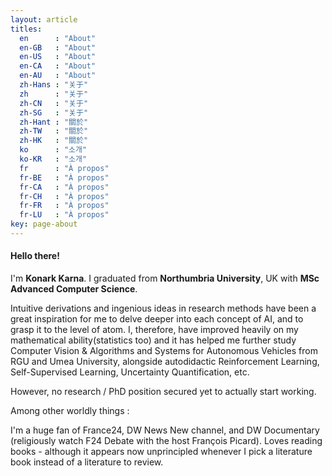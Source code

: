 ```yaml
---
layout: article
titles:
  en      : "About"
  en-GB   : "About"
  en-US   : "About"
  en-CA   : "About"
  en-AU   : "About"
  zh-Hans : "关于"
  zh      : "关于"
  zh-CN   : "关于"
  zh-SG   : "关于"
  zh-Hant : "關於"
  zh-TW   : "關於"
  zh-HK   : "關於"
  ko      : "소개"
  ko-KR   : "소개"
  fr      : "À propos"
  fr-BE   : "À propos"
  fr-CA   : "À propos"
  fr-CH   : "À propos"
  fr-FR   : "À propos"
  fr-LU   : "À propos"
key: page-about
---
```


#### Hello there! 

I'm **Konark Karna**. I graduated from **Northumbria University**, UK with **MSc Advanced Computer Science**.

Intuitive derivations and ingenious ideas in research methods have been a great inspiration for me to delve deeper into each concept of AI, and to grasp it to the level of atom. I, therefore, have improved heavily on my mathematical ability(statistics too) and it has helped me further study Computer Vision & Algorithms and Systems for Autonomous Vehicles from RGU and Umea University, alongside autodidactic Reinforcement Learning, Self-Supervised Learning, Uncertainty Quantification, etc.

However, no research / PhD position secured yet to actually start working.

Among other worldly things :

I'm a huge fan of France24, DW News New channel, and DW Documentary (religiously watch F24 Debate with the host François Picard). Loves reading books - although it appears now unprincipled whenever I pick a literature book instead of a literature to review.

